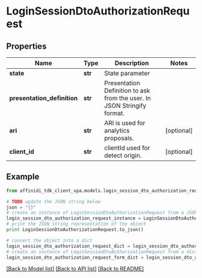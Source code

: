 # LoginSessionDtoAuthorizationRequest

## Properties

| Name                        | Type    | Description                                                             | Notes      |
| --------------------------- | ------- | ----------------------------------------------------------------------- | ---------- |
| **state**                   | **str** | State parameter                                                         |
| **presentation_definition** | **str** | Presentation Definition to ask from the user. In JSON Stringify format. |
| **ari**                     | **str** | ARI is used for analytics proposals.                                    | [optional] |
| **client_id**               | **str** | clientId used for detect origin.                                        | [optional] |

## Example

```python
from affinidi_tdk_client_vpa.models.login_session_dto_authorization_request import LoginSessionDtoAuthorizationRequest

# TODO update the JSON string below
json = "{}"
# create an instance of LoginSessionDtoAuthorizationRequest from a JSON string
login_session_dto_authorization_request_instance = LoginSessionDtoAuthorizationRequest.from_json(json)
# print the JSON string representation of the object
print LoginSessionDtoAuthorizationRequest.to_json()

# convert the object into a dict
login_session_dto_authorization_request_dict = login_session_dto_authorization_request_instance.to_dict()
# create an instance of LoginSessionDtoAuthorizationRequest from a dict
login_session_dto_authorization_request_form_dict = login_session_dto_authorization_request.from_dict(login_session_dto_authorization_request_dict)
```

[[Back to Model list]](../README.md#documentation-for-models) [[Back to API list]](../README.md#documentation-for-api-endpoints) [[Back to README]](../README.md)
